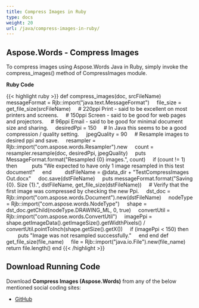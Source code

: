 ```yaml
---
title: Compress Images in Ruby
type: docs
weight: 20
url: /java/compress-images-in-ruby/
---
```


## **Aspose.Words - Compress Images**
To compress images using Aspose.Words Java in Ruby, simply invoke the compress_images() method of CompressImages module.

**Ruby Code**

{{< highlight ruby >}}
def compress_images(doc, srcFileName)
    messageFormat = Rjb::import("java.text.MessageFormat")
    file_size = get_file_size(srcFileName)
    # 220ppi Print - said to be excellent on most printers and screens.
    # 150ppi Screen - said to be good for web pages and projectors.
    # 96ppi Email - said to be good for minimal document size and sharing.
    desiredPpi = 150
    # In Java this seems to be a good compression / quality setting.
    jpegQuality = 90
    # Resample images to desired ppi and save.
    resampler = Rjb::import("com.aspose.words.Resampler").new
    count = resampler.resample(doc, desiredPpi, jpegQuality)
    puts MessageFormat.format("Resampled {0} images.", count)
    if (count != 1) then
         puts "We expected to have only 1 image resampled in this test document!"
    end    
    dstFileName = @data_dir + "TestCompressImages Out.docx"
    doc.save(dstFileName)
    puts messageFormat.format("Saving {0}. Size {1}.", dstFileName, get_file_size(dstFileName))
    # Verify that the first image was compressed by checking the new Ppi.
    dst_doc = Rjb::import("com.aspose.words.Document").new(dstFileName)
    nodeType = Rjb::import("com.aspose.words.NodeType")
    shape = dst_doc.getChild(nodeType.DRAWING_ML, 0, true)
    convertUtil = Rjb::import("com.aspose.words.ConvertUtil")
    imagePpi = shape.getImageData().getImageSize().getWidthPixels() / convertUtil.pointToInch(shape.getSize().getX())
    if (imagePpi < 150) then
        puts "Image was not resampled successfully."
    end
end
def get_file_size(file_name)
    file = Rjb::import("java.io.File").new(file_name)
    return file.length()
end
{{< /highlight >}}
## **Download Running Code**
Download **Compress Images (Aspose.Words)** from any of the below mentioned social coding sites:

- [GitHub](https://github.com/aspose-words/Aspose.Words-for-Java/blob/master/Plugins/Aspose_Words_Java_for_Ruby/lib/asposewordsjavaforruby/compressimages.rb)
